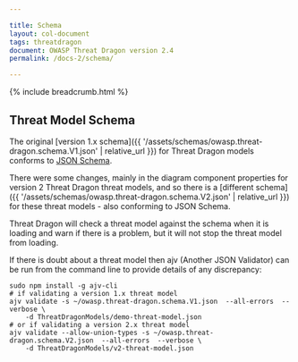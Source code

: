 ```yaml
---

title: Schema
layout: col-document
tags: threatdragon
document: OWASP Threat Dragon version 2.4
permalink: /docs-2/schema/

---
```


{% include breadcrumb.html %}

## Threat Model Schema

The original [version 1.x schema]({{ '/assets/schemas/owasp.threat-dragon.schema.V1.json' | relative_url }})
for Threat Dragon models conforms to [JSON Schema](https://json-schema.org/).

There were some changes, mainly in the diagram component properties for version 2 Threat Dragon
threat models, and so there is a
[different schema]({{ '/assets/schemas/owasp.threat-dragon.schema.V2.json' | relative_url }})
for these threat models - also conforming to JSON Schema.

Threat Dragon will check a threat model against the schema when it is loading and warn if there is a problem,
but it will not stop the threat model from loading.

If there is doubt about a threat model then ajv (Another JSON Validator) can be run from the
command line to provide details of any discrepancy:

```text
sudo npm install -g ajv-cli
# if validating a version 1.x threat model
ajv validate -s ~/owasp.threat-dragon.schema.V1.json  --all-errors  --verbose \
    -d ThreatDragonModels/demo-threat-model.json
# or if validating a version 2.x threat model
ajv validate --allow-union-types -s ~/owasp.threat-dragon.schema.V2.json  --all-errors  --verbose \
    -d ThreatDragonModels/v2-threat-model.json
```
